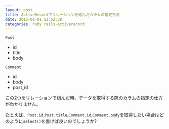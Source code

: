 ```yaml
---
layout: post
title: ActiveRecordでリレーションを組んだカラムの指定方法
date: 2015-01-01 12:52:38
categories: ruby rails-activerecord
---
```

<!-- {% raw %} -->
<p><code>Post</code></p>

<ul>
<li>id</li>
<li>title</li>
<li>body</li>
</ul>

<p><code>Comment</code></p>

<ul>
<li>id</li>
<li>body</li>
<li>post_id</li>
</ul>

<p>この2つをリレーションで組んだ時、データを取得する際のカラムの指定の仕方がわかりません。</p>

<p>たとえば、<code>Post.id</code>,<code>Post.title</code>,<code>Comment.id</code>,<code>Comment.body</code>を取得したい場合はどのように<code>select()</code>を書けば良いのでしょうか?</p>
<!-- {% endraw %} -->

